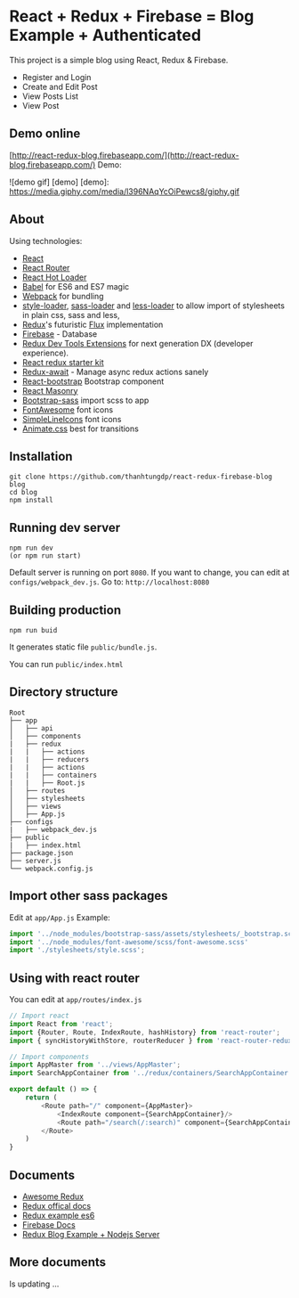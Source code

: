 # React + Redux + Firebase = Blog Example + Authenticated
This project is a simple blog using React, Redux & Firebase.
* Register and Login
* Create and Edit Post
* View Posts List
* View Post

## Demo online
[http://react-redux-blog.firebaseapp.com/](http://react-redux-blog.firebaseapp.com/)
Demo:

![demo gif]
[demo]
[demo]: https://media.giphy.com/media/l396NAqYcOiPewcs8/giphy.gif

## About
Using technologies:
* [React](https://github.com/facebook/react)
* [React Router](https://github.com/rackt/react-router)
* [React Hot Loader](https://github.com/gaearon/react-hot-loader)
* [Babel](http://babeljs.io) for ES6 and ES7 magic
* [Webpack](http://webpack.github.io) for bundling
* [style-loader](https://github.com/webpack/style-loader), [sass-loader](https://github.com/jtangelder/sass-loader) and [less-loader](https://github.com/webpack/less-loader) to allow import of stylesheets in plain css, sass and less,
* [Redux](https://github.com/rackt/redux)'s futuristic [Flux](https://facebook.github.io/react/blog/2014/05/06/flux.html) implementation
* [Firebase](https://www.npmjs.com/package/firebase) - Database
* [Redux Dev Tools Extensions](https://github.com/zalmoxisus/redux-devtools-extension) for next generation DX (developer experience).
* [React redux starter kit](http://github.com/thanhtungdp/redux-500)
* [Redux-await](https://github.com/kolodny/redux-await) - Manage async redux actions sanely
* [React-bootstrap](https://react-bootstrap.github.io/) Bootstrap component
* [React Masonry](https://github.com/eiriklv/react-masonry-component)
* [Bootstrap-sass](https://github.com/twbs/bootstrap-sass) import scss to app
* [FontAwesome](fortawesome.github.io/Font-Awesome/icons/) font icons
* [SimpleLineIcons](http://thesabbir.github.io/simple-line-icons/) font icons
* [Animate.css](https://daneden.github.io/animate.css/) best for transitions

## Installation
``` code
git clone https://github.com/thanhtungdp/react-redux-firebase-blog blog
cd blog
npm install
```

## Running dev server
``` code
npm run dev
(or npm run start)
```
Default server is running on port `8080`. If you want to change, you can edit at `configs/webpack_dev.js`.
Go to: `http://localhost:8080`

## Building production
``` code
npm run buid
```
It generates static file `public/bundle.js`.

You can run `public/index.html`

## Directory structure
```
Root
├── app
│   ├── api
│   ├── components
|	├── redux
|	|	├── actions
|	|	├── reducers
|	|	├── actions
|	|	├── containers
|	|	├── Root.js
│   ├── routes
│   ├── stylesheets
│   ├── views
│   ├── App.js
├── configs
|	├── webpack_dev.js
├── public
|	├── index.html
├── package.json
├── server.js
└── webpack.config.js
```

## Import other sass packages
Edit at `app/App.js`
Example:
``` javascript
import '../node_modules/bootstrap-sass/assets/stylesheets/_bootstrap.scss';
import '../node_modules/font-awesome/scss/font-awesome.scss'
import './stylesheets/style.scss';
```
## Using with react router
You can edit at `app/routes/index.js`
``` javascript
// Import react
import React from 'react';
import {Router, Route, IndexRoute, hashHistory} from 'react-router';
import { syncHistoryWithStore, routerReducer } from 'react-router-redux';

// Import components
import AppMaster from '../views/AppMaster';
import SearchAppContainer from '../redux/containers/SearchAppContainer';

export default () => {
    return (
        <Route path="/" component={AppMaster}>
            <IndexRoute component={SearchAppContainer}/>
            <Route path="/search(/:search)" component={SearchAppContainer}></Route>
        </Route>
    )
}
```
## Documents
* [Awesome Redux](https://github.com/xgrommx/awesome-redux)
* [Redux offical docs](http://redux.js.org/)
* [Redux example es6](https://github.com/yildizberkay/redux-example)
* [Firebase Docs](https://www.firebase.com/docs/web/api/)
* [Redux Blog Example + Nodejs Server](https://medium.com/@rajaraodv/a-guide-for-building-a-react-redux-crud-app-7fe0b8943d0f#.vke00op6b)

## More documents
Is updating ...
